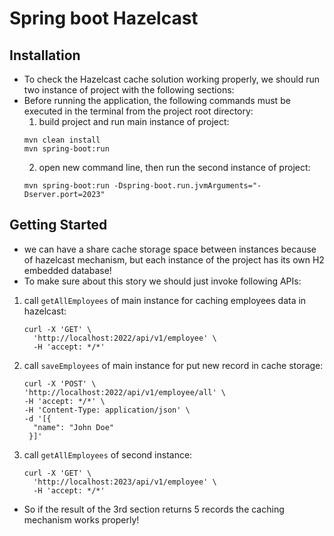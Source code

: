 # Spring boot Hazelcast
## Installation
* To check the Hazelcast cache solution working properly, we should run two instance of project with the following sections:
* Before running the application, the following commands must be executed in the terminal from the project root directory:
  1. build project and run main instance of project:
    ```
    mvn clean install
    mvn spring-boot:run
    ```
  2. open new command line, then run the second instance of project:
    ```
    mvn spring-boot:run -Dspring-boot.run.jvmArguments="-Dserver.port=2023"
    ```

## Getting Started
* we can have a share cache storage space between instances because of hazelcast mechanism, but each instance of the project has its own H2 embedded database!
* To make sure about this story we should just invoke following APIs:

1. call `getAllEmployees` of main instance for caching employees data in hazelcast:
   ```
   curl -X 'GET' \
     'http://localhost:2022/api/v1/employee' \
     -H 'accept: */*'
   ```
2. call `saveEmployees` of main instance for put new record in cache storage:
   ```
   curl -X 'POST' \
   'http://localhost:2022/api/v1/employee/all' \
   -H 'accept: */*' \
   -H 'Content-Type: application/json' \
   -d '[{
     "name": "John Doe"
    }]'
   ```
3. call `getAllEmployees` of second instance:
   ```
   curl -X 'GET' \
     'http://localhost:2023/api/v1/employee' \
     -H 'accept: */*'
   ```
* So if the result of the 3rd section returns 5 records the caching mechanism works properly!

